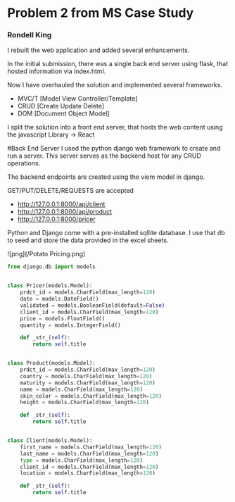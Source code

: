 # Problem 2 from  MS Case Study
### Rondell King

I rebuilt the web application and added several enhancements.

In the initial submission, there was a single back end server using flask,
that hosted information via index.html.


Now I have overhauled the solution and implemented several frameworks.

* MVC/T [Model View Controller/Template]
* CRUD [Create Update Delete]
* DOM [Document Object Model]

I split the solution into a front end server, that hosts
the web content using the javascript Library -> React


#Back End Server
I used the python django web framework to create
and run a server. This server serves as the backend host
for any CRUD operations.

The backend endpoints are created using the viem model in django.

GET/PUT/DELETE/REQUESTS are accepted 
* http://127.0.0.1:8000/api/client
* http://127.0.0.1:8000/api/product
* http://127.0.0.1:8000/pricer

Python and Django come with a pre-installed sqllite database.
I use that db to seed and store the data provided in the excel sheets.


![png](/Potato Pricing.png)

```python
from django.db import models


class Pricer(models.Model):
    prdct_id = models.CharField(max_length=120)
    date = models.DateField()
    validated = models.BooleanField(default=False)
    client_id = models.CharField(max_length=120)
    price = models.FloatField()
    quantity = models.IntegerField()

    def _str_(self):
        return self.title


class Product(models.Model):
    prdct_id = models.CharField(max_length=120)
    country = models.CharField(max_length=120)
    maturity = models.CharField(max_length=120)
    name = models.CharField(max_length=120)
    skin_color = models.CharField(max_length=120)
    height = models.CharField(max_length=120)

    def _str_(self):
        return self.title


class Client(models.Model):
    first_name = models.CharField(max_length=120)
    last_name = models.CharField(max_length=120)
    type = models.CharField(max_length=120)
    client_id = models.CharField(max_length=120)
    location = models.CharField(max_length=120)

    def _str_(self):
        return self.title

```







